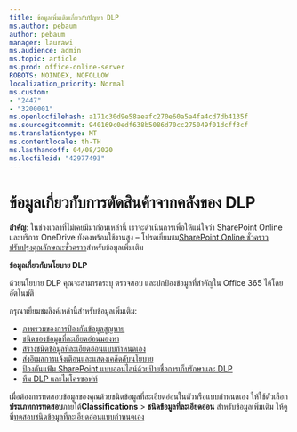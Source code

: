 ```yaml
---
title: ข้อมูลเพิ่มเติมเกี่ยวกับปัญหา DLP
ms.author: pebaum
author: pebaum
manager: laurawi
ms.audience: admin
ms.topic: article
ms.prod: office-online-server
ROBOTS: NOINDEX, NOFOLLOW
localization_priority: Normal
ms.custom:
- "2447"
- "3200001"
ms.openlocfilehash: a171c30d9e58aeafc270e60a5a4fa4cd7db4135f
ms.sourcegitcommit: 940169c0edf638b5086d70cc275049f01dcff3cf
ms.translationtype: MT
ms.contentlocale: th-TH
ms.lasthandoff: 04/08/2020
ms.locfileid: "42977493"
---
```

# <a name="information-about-dlp-issues"></a>ข้อมูลเกี่ยวกับการตัดสินค้าจากคลังของ DLP

**สําคัญ**: ในช่วงเวลาที่ไม่เคยมีมาก่อนเหล่านี้ เราจะดําเนินการเพื่อให้แน่ใจว่า SharePoint Online และบริการ OneDrive ยังคงพร้อมใช้งานสูง – โปรดเยี่ยมชม[SharePoint Online ชั่วคราวปรับปรุงคุณลักษณะชั่วคราว](https://aka.ms/ODSPAdjustments)สําหรับข้อมูลเพิ่มเติม

**ข้อมูลเกี่ยวกับนโยบาย DLP**

ด้วยนโยบาย DLP คุณจะสามารถระบุ ตรวจสอบ และปกป้องข้อมูลที่สําคัญใน Office 365 ได้โดยอัตโนมัติ

กรุณาเยี่ยมชมลิงค์เหล่านี้สําหรับข้อมูลเพิ่มเติม:

- [ภาพรวมของการป้องกันข้อมูลสูญหาย](https://docs.microsoft.com/office365/securitycompliance/data-loss-prevention-policies)
- [ชนิดของข้อมูลที่ละเอียดอ่อนมองหา](https://docs.microsoft.com/office365/securitycompliance/what-the-sensitive-information-types-look-for)
- [สร้างชนิดข้อมูลที่ละเอียดอ่อนแบบกําหนดเอง](https://docs.microsoft.com/office365/securitycompliance/create-a-custom-sensitive-information-type)
- [ส่งอีเมลการแจ้งเตือนและแสดงเคล็ดลับนโยบาย](https://docs.microsoft.com/office365/securitycompliance/use-notifications-and-policy-tips)
- [ป้องกันแฟ้ม SharePoint แบบออนไลน์ด้วยป้ายชื่อการเก็บรักษาและ DLP](https://docs.microsoft.com/office365/securitycompliance/protect-sharepoint-online-files-with-office-365-labels-and-dlp)
- [ทีม DLP และไมโครซอฟท์](https://docs.microsoft.com/office365/securitycompliance/dlp-microsoft-teams)

เมื่อต้องการทดสอบข้อมูลของคุณด้วยชนิดข้อมูลที่ละเอียดอ่อนในตัวหรือแบบกําหนดเอง ให้ใช้ตัวเลือก**ประเภทการทดสอบ**ภายใต้**Classifications** > **ชนิดข้อมูลที่ละเอียดอ่อน** สําหรับข้อมูลเพิ่มเติม ให้ดูที่[ทดสอบชนิดข้อมูลที่ละเอียดอ่อนแบบกําหนดเอง](https://docs.microsoft.com/office365/securitycompliance/create-a-custom-sensitive-information-type#test-custom-sensitive-information-types-in-the-security--compliance-center)
